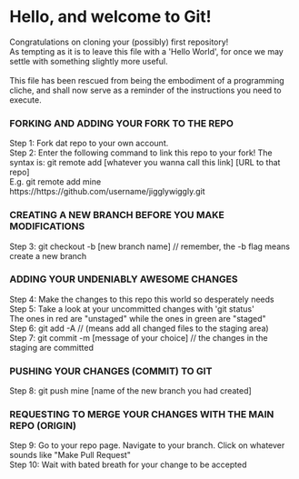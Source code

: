 <h1>Hello, and welcome to Git!</h1>
Congratulations on cloning your (possibly) first repository!<br>
As tempting as it is to leave this file with a 'Hello World', for once we may settle with something slightly more useful.
<br><br>
This file has been rescued from being the embodiment of a programming cliche, and shall now serve as a reminder of the instructions you need to execute.
<h3>FORKING AND ADDING YOUR FORK TO THE REPO</h3>
Step 1: Fork dat repo to your own account.<br>
Step 2: Enter the following command to link this repo to your fork! The syntax is: git remote add [whatever you wanna call this link] [URL to that repo]<br>
E.g. git remote add mine https://https://github.com/username/jigglywiggly.git
<h3>CREATING A NEW BRANCH BEFORE YOU MAKE MODIFICATIONS</h3>
Step 3: git checkout -b [new branch name] // remember, the -b flag means create a new branch<br>
<h3>ADDING YOUR UNDENIABLY AWESOME CHANGES</h3>
Step 4: Make the changes to this repo this world so desperately needs<br>
Step 5: Take a look at your uncommitted changes with 'git status'<br>
The ones in red are "unstaged" while the ones in green are "staged"<br>
Step 6: git add -A // (means add all changed files to the staging area)<br>
Step 7: git commit -m [message of your choice] // the changes in the staging are committed<br>
<h3>PUSHING YOUR CHANGES (COMMIT) TO GIT</h3>
Step 8: git push mine [name of the new branch you had created]<br>
<h3>REQUESTING TO MERGE YOUR CHANGES WITH THE MAIN REPO (ORIGIN)</h3>
Step 9: Go to your repo page. Navigate to your branch. Click on whatever sounds like "Make Pull Request"<br>
Step 10: Wait with bated breath for your change to be accepted<br>

